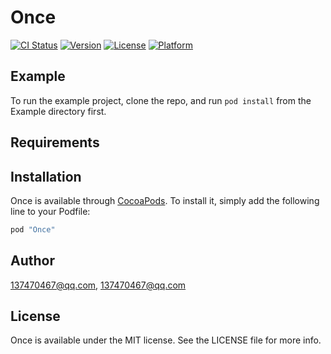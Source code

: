 # Once

[![CI Status](http://img.shields.io/travis/137470467@qq.com/Once.svg?style=flat)](https://travis-ci.org/137470467@qq.com/Once)
[![Version](https://img.shields.io/cocoapods/v/Once.svg?style=flat)](http://cocoapods.org/pods/Once)
[![License](https://img.shields.io/cocoapods/l/Once.svg?style=flat)](http://cocoapods.org/pods/Once)
[![Platform](https://img.shields.io/cocoapods/p/Once.svg?style=flat)](http://cocoapods.org/pods/Once)

## Example

To run the example project, clone the repo, and run `pod install` from the Example directory first.

## Requirements

## Installation

Once is available through [CocoaPods](http://cocoapods.org). To install
it, simply add the following line to your Podfile:

```ruby
pod "Once"
```

## Author

137470467@qq.com, 137470467@qq.com

## License

Once is available under the MIT license. See the LICENSE file for more info.
